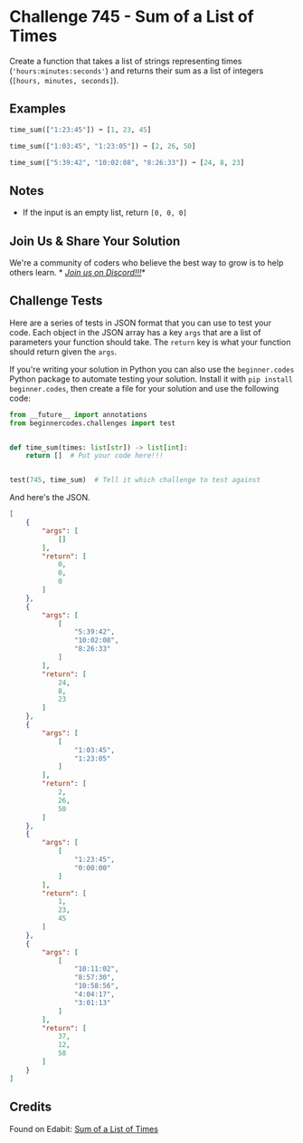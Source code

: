 # Challenge 745 - Sum of a List of Times

Create a function that takes a list of strings representing times (`'hours:minutes:seconds'`) and returns their sum as a list of integers (`[hours, minutes, seconds]`).

## Examples
```python
time_sum(["1:23:45"]) ➞ [1, 23, 45]

time_sum(["1:03:45", "1:23:05"]) ➞ [2, 26, 50]

time_sum(["5:39:42", "10:02:08", "8:26:33"]) ➞ [24, 8, 23]
```
## Notes

- If the input is an empty list, return `[0, 0, 0]`

## Join Us & Share Your Solution

We're a community of coders who believe the best way to grow is to help others learn. *
*[Join us on Discord!!!](https://discord.gg/sfHykntuGy)**

## Challenge Tests

Here are a series of tests in JSON format that you can use to test your code. Each object in the JSON array has a
key `args` that are a list of parameters your function should take. The `return` key is what your function should return
given the `args`.

If you're writing your solution in Python you can also use the `beginner.codes` Python package to automate testing your
solution. Install it with `pip install beginner.codes`, then create a file for your solution and use the following code:

```python
from __future__ import annotations
from beginnercodes.challenges import test


def time_sum(times: list[str]) -> list[int]:
    return []  # Put your code here!!!


test(745, time_sum)  # Tell it which challenge to test against
```

And here's the JSON.

```json
[
    {
        "args": [
            []
        ],
        "return": [
            0,
            0,
            0
        ]
    },
    {
        "args": [
            [
                "5:39:42",
                "10:02:08",
                "8:26:33"
            ]
        ],
        "return": [
            24,
            8,
            23
        ]
    },
    {
        "args": [
            [
                "1:03:45",
                "1:23:05"
            ]
        ],
        "return": [
            2,
            26,
            50
        ]
    },
    {
        "args": [
            [
                "1:23:45",
                "0:00:00"
            ]
        ],
        "return": [
            1,
            23,
            45
        ]
    },
    {
        "args": [
            [
                "10:11:02",
                "8:57:30",
                "10:58:56",
                "4:04:17",
                "3:01:13"
            ]
        ],
        "return": [
            37,
            12,
            58
        ]
    }
]
```

## Credits

Found on Edabit: [Sum of a List of Times](https://edabit.com/challenge/wyr9gCiBtFM7YLauK)
